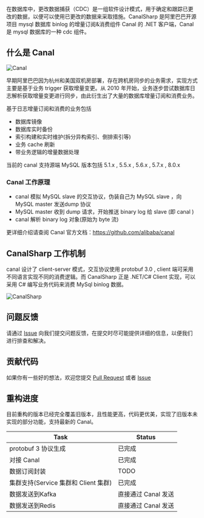 在数据库中，更改数据捕获（CDC）是一组软件设计模式，用于确定和跟踪已更改的数据，以便可以使用已更改的数据来采取措施。CanalSharp 是阿里巴巴开源项目 mysql 数据库 binlog 的增量订阅&消费组件 Canal 的 .NET 客户端，Canal 是 mysql 数据库的一种 cdc 组件。

## 什么是 Canal

![Canal](/articles/projects/canalsharp/assets/canal.png)

早期阿里巴巴因为杭州和美国双机房部署，存在跨机房同步的业务需求，实现方式主要是基于业务 trigger 获取增量变更。从 2010 年开始，业务逐步尝试数据库日志解析获取增量变更进行同步，由此衍生出了大量的数据库增量订阅和消费业务。

基于日志增量订阅和消费的业务包括

- 数据库镜像
- 数据库实时备份
- 索引构建和实时维护(拆分异构索引、倒排索引等)
- 业务 cache 刷新
- 带业务逻辑的增量数据处理

当前的 canal 支持源端 MySQL 版本包括 5.1.x , 5.5.x , 5.6.x , 5.7.x , 8.0.x

### Canal 工作原理

- canal 模拟 MySQL slave 的交互协议，伪装自己为 MySQL slave ，向 MySQL master 发送dump 协议
- MySQL master 收到 dump 请求，开始推送 binary log 给 slave (即 canal )
- canal 解析 binary log 对象(原始为 byte 流)

更详细介绍请查阅 Canal 官方文档：https://github.com/alibaba/canal

## CanalSharp 工作机制

canal 设计了 client-server 模式，交互协议使用 protobuf 3.0 , client 端可采用不同语言实现不同的消费逻辑。而 CanalSharp 正是 .NET/C# Client 实现，可以采用 C# 编写业务代码来消费 MySql binlog 数据。

![CanalSharp](/articles/projects/canalsharp/assets/canalsharp.png)

## 问题反馈

请通过 [Issue](https://github.com/dotnetcore/CanalSharp/issues/new) 向我们提交问题反馈，在提交时尽可能提供详细的信息，以便我们进行排查和解决。

## 贡献代码

如果你有一些好的想法，欢迎您提交 [Pull Request](https://github.com/dotnetcore/canalsharp/pulls) 或者 [Issue](https://github.com/dotnetcore/CanalSharp/issues/new)

## 重构进度

目前重构的版本已经完全覆盖旧版本，且性能更高，代码更优美，实现了旧版本未实现的部分功能，支持最新的 Canal。

| Task                                 | Status              |
| ------------------------------------ | ------------------- |
| protobuf 3 协议生成                  | 已完成              |
| 对接 Canal                           | 已完成              |
| 数据订阅封装                         | TODO                |
| 集群支持(Service 集群和 Client 集群) | 已完成              |
| 数据发送到Kafka                      | 直接通过 Canal 发送 |
| 数据发送到Redis                      | 直接通过 Canal 发送 |

